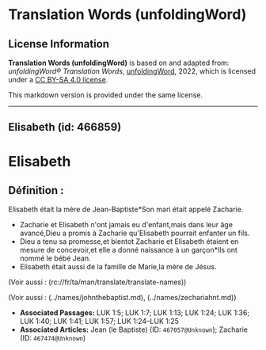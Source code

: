 # Translation Words (unfoldingWord)

## License Information

**Translation Words (unfoldingWord)** is based on and adapted from: _unfoldingWord® Translation Words_, [unfoldingWord](https://unfoldingword.org/utw), 2022, which is licensed under a [CC BY-SA 4.0 license](https://creativecommons.org/licenses/by-sa/4.0/legalcode.en).

This markdown version is provided under the same license.



--------------------------------

## Elisabeth (id: 466859)

Elisabeth
=========

Définition :
------------

Elisabeth était la mère de Jean\-Baptiste\*Son mari était appelé Zacharie.

* Zacharie et Elisabeth n'ont jamais eu d'enfant,mais dans leur âge avancé,Dieu a promis à Zacharie qu'Elisabeth pourrait enfanter un fils.
* Dieu a tenu sa promesse,et bientot Zacharie et Elisabeth étaient en mesure de concevoir,et elle a donné naissance à un garçon\*Ils ont nommé le bébé Jean.
* Elisabeth était aussi de la famille de Marie,la mère de Jésus.

(Voir aussi : (rc://fr/ta/man/translate/translate\-names))

(Voir aussi : (../names/johnthebaptist.md), (../names/zechariahnt.md))

* **Associated Passages:** LUK 1:5; LUK 1:7; LUK 1:13; LUK 1:24; LUK 1:36; LUK 1:40; LUK 1:41; LUK 1:57; LUK 1:24–LUK 1:25
* **Associated Articles:** Jean (le Baptiste) (ID: `467057@Unknown`); Zacharie (ID: `467474@Unknown`)

